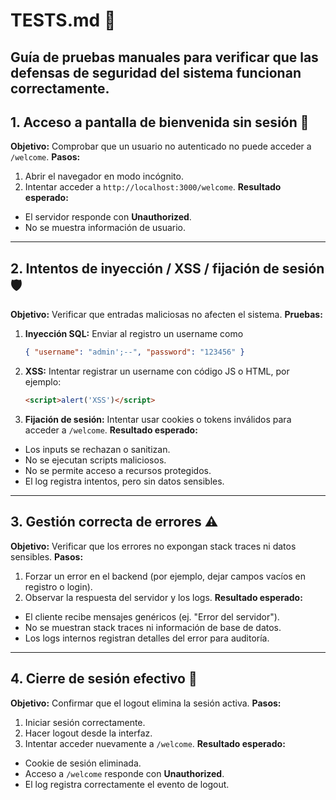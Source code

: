 # TESTS.md 🧪

Guía de pruebas manuales para verificar que las defensas de seguridad del sistema funcionan correctamente.
---

## 1. Acceso a pantalla de bienvenida sin sesión 🚫
**Objetivo:** Comprobar que un usuario no autenticado no puede acceder a `/welcome`.
**Pasos:**
1. Abrir el navegador en modo incógnito.
2. Intentar acceder a `http://localhost:3000/welcome`.
**Resultado esperado:**
- El servidor responde con **Unauthorized**.
- No se muestra información de usuario.
---

## 2. Intentos de inyección / XSS / fijación de sesión 🛡️
**Objetivo:** Verificar que entradas maliciosas no afecten el sistema.
**Pruebas:**
1. **Inyección SQL:** Enviar al registro un username como
   ```json
   { "username": "admin';--", "password": "123456" }
   ```
2. **XSS:** Intentar registrar un username con código JS o HTML, por ejemplo:
   ```html
   <script>alert('XSS')</script>
   ```
3. **Fijación de sesión:** Intentar usar cookies o tokens inválidos para acceder a `/welcome`.
**Resultado esperado:**
- Los inputs se rechazan o sanitizan.
- No se ejecutan scripts maliciosos.
- No se permite acceso a recursos protegidos.
- El log registra intentos, pero sin datos sensibles.

---

## 3. Gestión correcta de errores ⚠️
**Objetivo:** Verificar que los errores no expongan stack traces ni datos sensibles.
**Pasos:**
1. Forzar un error en el backend (por ejemplo, dejar campos vacíos en registro o login).
2. Observar la respuesta del servidor y los logs.
**Resultado esperado:**
- El cliente recibe mensajes genéricos (ej. "Error del servidor").
- No se muestran stack traces ni información de base de datos.
- Los logs internos registran detalles del error para auditoría.

---

## 4. Cierre de sesión efectivo 🔑
**Objetivo:** Confirmar que el logout elimina la sesión activa.
**Pasos:**
1. Iniciar sesión correctamente.
2. Hacer logout desde la interfaz.
3. Intentar acceder nuevamente a `/welcome`.
**Resultado esperado:**
- Cookie de sesión eliminada.
- Acceso a `/welcome` responde con **Unauthorized**.
- El log registra correctamente el evento de logout.

